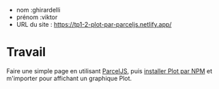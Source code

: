 - nom :ghirardelli 
- prénom :viktor
- URL du site : https://tp1-2-plot-par-parceljs.netlify.app/ 

# Travail

Faire une simple page en utilisant [ParcelJS](https://parceljs.org/getting-started/webapp/), puis [installer Plot par NPM](https://observablehq.com/plot/getting-started#installing-from-npm) et m'importer pour affichant un graphique Plot.
